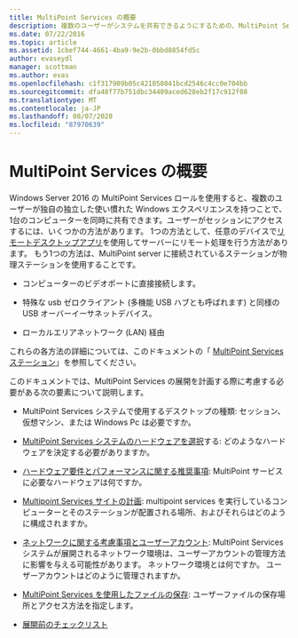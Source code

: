 ```yaml
---
title: MultiPoint Services の概要
description: 複数のユーザーがシステムを共有できるようにするための、MultiPoint Services の概要について説明します。
ms.date: 07/22/2016
ms.topic: article
ms.assetid: 1cbef744-4661-4ba9-9e2b-0bbd8854fd5c
author: evaseydl
manager: scottman
ms.author: evas
ms.openlocfilehash: c1f317909b05c421058041bcd2546c4cc0e704bb
ms.sourcegitcommit: dfa48f77b751dbc34409aced628eb2f17c912f08
ms.translationtype: MT
ms.contentlocale: ja-JP
ms.lasthandoff: 08/07/2020
ms.locfileid: "87970639"
---
```

# <a name="introducing-multipoint-services"></a>MultiPoint Services の概要
Windows Server 2016 の MultiPoint Services ロールを使用すると、複数のユーザーが独自の独立した使い慣れた Windows エクスペリエンスを持つことで、1台のコンピューターを同時に共有できます。ユーザーがセッションにアクセスするには、いくつかの方法があります。 1つの方法として、任意のデバイスで[リモートデスクトップアプリ](../remote-desktop-services/clients/remote-desktop-clients.md)を使用してサーバーにリモート処理を行う方法があります。 もう1つの方法は、MultiPoint server に接続されているステーションが物理ステーションを使用することです。

-   コンピューターのビデオポートに直接接続します。

-   特殊な usb ゼロクライアント (多機能 USB ハブとも呼ばれます) と同様の USB オーバーイーサネットデバイス。

-   ローカルエリアネットワーク (LAN) 経由

これらの各方法の詳細については、このドキュメントの「 [MultiPoint Services ステーション](MultiPoint-services-Stations.md)」を参照してください。

このドキュメントでは、MultiPoint Services の展開を計画する際に考慮する必要がある次の要素について説明します。

-   MultiPoint Services システムで使用するデスクトップの種類: セッション、仮想マシン、または Windows Pc は必要ですか。

-   [MultiPoint Services システムのハードウェアを選択](Selecting-Hardware-for-Your-MultiPoint-services-System.md)する: どのようなハードウェアを決定する必要がありますか。

-   [ハードウェア要件とパフォーマンスに関する推奨事項](Hardware-Requirements-and-Performance-Recommendations.md): MultiPoint サービスに必要なハードウェアは何ですか。

-   [Multipoint Services サイトの計画](MultiPoint-services-Site-Planning.md): multipoint services を実行しているコンピューターとそのステーションが配置される場所、およびそれらはどのように構成されますか。

-   [ネットワークに関する考慮事項とユーザーアカウント](Network-Considerations-and-User-Accounts.md): MultiPoint Services システムが展開されるネットワーク環境は、ユーザーアカウントの管理方法に影響を与える可能性があります。 ネットワーク環境とは何ですか。 ユーザーアカウントはどのように管理されますか。

-   [MultiPoint Services を使用したファイルの保存](Storing-Files-with-MultiPoint-services.md): ユーザーファイルの保存場所とアクセス方法を指定します。

-   [展開前のチェックリスト](Predeployment-Checklist.md)